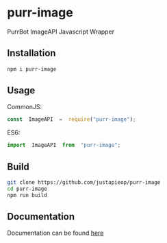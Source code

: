 # purr-image

PurrBot ImageAPI Javascript Wrapper

## Installation

```bash
npm i purr-image
```

## Usage

CommonJS:

```js
const  ImageAPI  =  require("purr-image");
```

ES6:

```ts
import  ImageAPI  from  "purr-image";
```

## Build

```bash
git clone https://github.com/justapieop/purr-image
cd purr-image
npm run build
```

## Documentation

Documentation can be found [here](https://github.com/justapieop/purr-image/wiki)